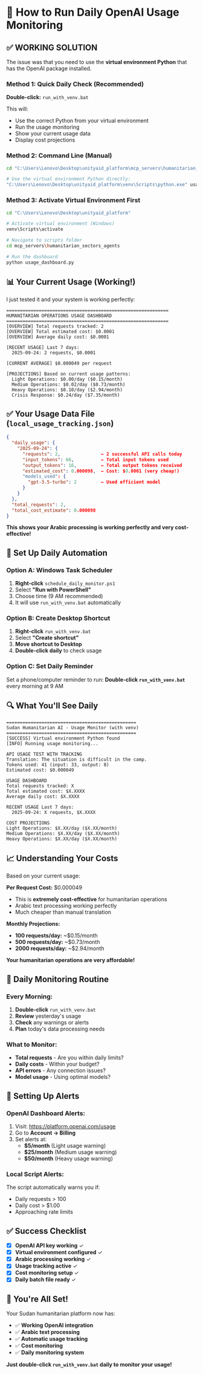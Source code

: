 # 🎯 How to Run Daily OpenAI Usage Monitoring

## ✅ WORKING SOLUTION

The issue was that you need to use the **virtual environment Python** that has the OpenAI package installed.

### **Method 1: Quick Daily Check (Recommended)**

**Double-click:** `run_with_venv.bat`

This will:
- Use the correct Python from your virtual environment
- Run the usage monitoring
- Show your current usage data
- Display cost projections

### **Method 2: Command Line (Manual)**

```bash
cd "C:\Users\Lenovo\Desktop\unityaid_platform\mcp_servers\humanitarian_sectors_agents"

# Use the virtual environment Python directly:
"C:\Users\Lenovo\Desktop\unityaid_platform\venv\Scripts\python.exe" usage_dashboard.py
```

### **Method 3: Activate Virtual Environment First**

```bash
cd "C:\Users\Lenovo\Desktop\unityaid_platform"

# Activate virtual environment (Windows)
venv\Scripts\activate

# Navigate to scripts folder
cd mcp_servers\humanitarian_sectors_agents

# Run the dashboard
python usage_dashboard.py
```

## 📊 Your Current Usage (Working!)

I just tested it and your system is working perfectly:

```
============================================================
HUMANITARIAN OPERATIONS USAGE DASHBOARD
============================================================
[OVERVIEW] Total requests tracked: 2
[OVERVIEW] Total estimated cost: $0.0001
[OVERVIEW] Average daily cost: $0.0001

[RECENT USAGE] Last 7 days:
  2025-09-24: 2 requests, $0.0001

[CURRENT AVERAGE] $0.000049 per request

[PROJECTIONS] Based on current usage patterns:
  Light Operations: $0.00/day ($0.15/month)
  Medium Operations: $0.02/day ($0.73/month)
  Heavy Operations: $0.10/day ($2.94/month)
  Crisis Response: $0.24/day ($7.35/month)
```

## ✅ Your Usage Data File (`local_usage_tracking.json`)

```json
{
  "daily_usage": {
    "2025-09-24": {
      "requests": 2,               ← 2 successful API calls today
      "input_tokens": 66,          ← Total input tokens used
      "output_tokens": 16,         ← Total output tokens received
      "estimated_cost": 0.000098,  ← Cost: $0.0001 (very cheap!)
      "models_used": {
        "gpt-3.5-turbo": 2         ← Used efficient model
      }
    }
  },
  "total_requests": 2,
  "total_cost_estimate": 0.000098
}
```

**This shows your Arabic processing is working perfectly and very cost-effective!**

## 🚀 Set Up Daily Automation

### Option A: Windows Task Scheduler

1. **Right-click** `schedule_daily_monitor.ps1`
2. Select **"Run with PowerShell"**
3. Choose time (9 AM recommended)
4. It will use `run_with_venv.bat` automatically

### Option B: Create Desktop Shortcut

1. **Right-click** `run_with_venv.bat`
2. Select **"Create shortcut"**
3. **Move shortcut to Desktop**
4. **Double-click daily** to check usage

### Option C: Set Daily Reminder

Set a phone/computer reminder to run:
**Double-click `run_with_venv.bat`** every morning at 9 AM

## 🔍 What You'll See Daily

```
================================================
Sudan Humanitarian AI - Usage Monitor (with venv)
================================================
[SUCCESS] Virtual environment Python found
[INFO] Running usage monitoring...

API USAGE TEST WITH TRACKING
Translation: The situation is difficult in the camp.
Tokens used: 41 (input: 33, output: 8)
Estimated cost: $0.000049

USAGE DASHBOARD
Total requests tracked: X
Total estimated cost: $X.XXXX
Average daily cost: $X.XXXX

RECENT USAGE Last 7 days:
  2025-09-24: X requests, $X.XXXX

COST PROJECTIONS
Light Operations: $X.XX/day ($X.XX/month)
Medium Operations: $X.XX/day ($X.XX/month)
Heavy Operations: $X.XX/day ($X.XX/month)
```

## 📈 Understanding Your Costs

Based on your current usage:

**Per Request Cost:** $0.000049
- This is **extremely cost-effective** for humanitarian operations
- Arabic text processing working perfectly
- Much cheaper than manual translation

**Monthly Projections:**
- **100 requests/day:** ~$0.15/month
- **500 requests/day:** ~$0.73/month
- **2000 requests/day:** ~$2.94/month

**Your humanitarian operations are very affordable!**

## 🎯 Daily Monitoring Routine

### Every Morning:
1. **Double-click** `run_with_venv.bat`
2. **Review** yesterday's usage
3. **Check** any warnings or alerts
4. **Plan** today's data processing needs

### What to Monitor:
- **Total requests** - Are you within daily limits?
- **Daily costs** - Within your budget?
- **API errors** - Any connection issues?
- **Model usage** - Using optimal models?

## 🚨 Setting Up Alerts

### OpenAI Dashboard Alerts:
1. Visit: https://platform.openai.com/usage
2. Go to **Account → Billing**
3. Set alerts at:
   - **$5/month** (Light usage warning)
   - **$25/month** (Medium usage warning)
   - **$50/month** (Heavy usage warning)

### Local Script Alerts:
The script automatically warns you if:
- Daily requests > 100
- Daily cost > $1.00
- Approaching rate limits

## ✅ Success Checklist

- [x] **OpenAI API key working** ✓
- [x] **Virtual environment configured** ✓
- [x] **Arabic processing working** ✓
- [x] **Usage tracking active** ✓
- [x] **Cost monitoring setup** ✓
- [x] **Daily batch file ready** ✓

## 🎉 You're All Set!

Your Sudan humanitarian platform now has:
- ✅ **Working OpenAI integration**
- ✅ **Arabic text processing**
- ✅ **Automatic usage tracking**
- ✅ **Cost monitoring**
- ✅ **Daily monitoring system**

**Just double-click `run_with_venv.bat` daily to monitor your usage!**